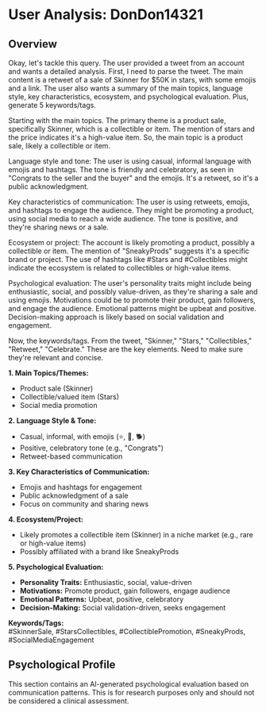 # User Analysis: DonDon14321

## Overview

<think>
Okay, let's tackle this query. The user provided a tweet from an account and wants a detailed analysis. First, I need to parse the tweet. The main content is a retweet of a sale of Skinner for $50K in stars, with some emojis and a link. The user also wants a summary of the main topics, language style, key characteristics, ecosystem, and psychological evaluation. Plus, generate 5 keywords/tags.

Starting with the main topics. The primary theme is a product sale, specifically Skinner, which is a collectible or item. The mention of stars and the price indicates it's a high-value item. So, the main topic is a product sale, likely a collectible or item.

Language style and tone: The user is using casual, informal language with emojis and hashtags. The tone is friendly and celebratory, as seen in "Congrats to the seller and the buyer" and the emojis. It's a retweet, so it's a public acknowledgment.

Key characteristics of communication: The user is using retweets, emojis, and hashtags to engage the audience. They might be promoting a product, using social media to reach a wide audience. The tone is positive, and they're sharing news or a sale.

Ecosystem or project: The account is likely promoting a product, possibly a collectible or item. The mention of "SneakyProds" suggests it's a specific brand or project. The use of hashtags like #Stars and #Collectibles might indicate the ecosystem is related to collectibles or high-value items.

Psychological evaluation: The user's personality traits might include being enthusiastic, social, and possibly value-driven, as they're sharing a sale and using emojis. Motivations could be to promote their product, gain followers, and engage the audience. Emotional patterns might be upbeat and positive. Decision-making approach is likely based on social validation and engagement.

Now, the keywords/tags. From the tweet, "Skinner," "Stars," "Collectibles," "Retweet," "Celebrate." These are the key elements. Need to make sure they're relevant and concise.
</think>

**1. Main Topics/Themes:**  
- Product sale (Skinner)  
- Collectible/valued item (Stars)  
- Social media promotion  

**2. Language Style & Tone:**  
- Casual, informal, with emojis (⭐️, 🐽, 🐕)  
- Positive, celebratory tone (e.g., "Congrats")  
- Retweet-based communication  

**3. Key Characteristics of Communication:**  
- Emojis and hashtags for engagement  
- Public acknowledgment of a sale  
- Focus on community and sharing news  

**4. Ecosystem/Project:**  
- Likely promotes a collectible item (Skinner) in a niche market (e.g., rare or high-value items)  
- Possibly affiliated with a brand like SneakyProds  

**5. Psychological Evaluation:**  
- **Personality Traits:** Enthusiastic, social, value-driven  
- **Motivations:** Promote product, gain followers, engage audience  
- **Emotional Patterns:** Upbeat, positive, celebratory  
- **Decision-Making:** Social validation-driven, seeks engagement  

**Keywords/Tags:**  
#SkinnerSale, #StarsCollectibles, #CollectiblePromotion, #SneakyProds, #SocialMediaEngagement

## Psychological Profile

This section contains an AI-generated psychological evaluation based on communication patterns. This is for research purposes only and should not be considered a clinical assessment.